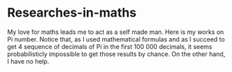 # Researches-in-maths
My love for maths leads me to act as a self made man. Here is my works on Pi number. Notice that, as I used mathematical formulas and as I succeed to get 4 sequence of decimals of Pi in the first 100 000 decimals, it seems probabilisticly impossible to get  those results by chance. On the other hand, I have no help.

